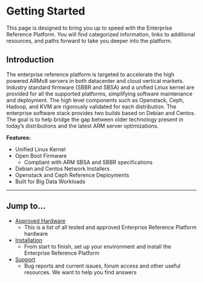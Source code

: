# Getting Started

This page is designed to bring you up to speed with the Enterprise Reference Platform. You will find categorized information, links to additional resources, and paths forward to take you deeper into the platform.

## Introduction

The enterprise reference platform is targeted to accelerate the high powered ARMv8 servers in both datacenter and cloud vertical markets. Industry standard firmware (SBBR and SBSA) and a unified Linux kernel are provided for all the supported platforms, simplifying software maintenance and deployment. The high level components such as Openstack, Ceph, Hadoop, and KVM are rigorously validated for each distribution. The enterprise software stack provides two builds based on Debian and Centos. The goal is to help bridge the gap between older technology present in today’s distributions and the latest ARM server optimizations.

**Features:**

- Unified Linux Kernel
- Open Boot Firmware
   - Compliant with ARM SBSA and SBBR specifications
- Debian and Centos Network Installers
- Openstack and Ceph Reference Deployments
- Built for Big Data Workloads

***

## Jump to...

- [Approved Hardware](../Hardware/README.md)
   - This is a list of all tested and approved Enterprise Reference Platform hardware
- [Installation](../Installation/README.md)
   - From start to finish, set up your environment and install the Enterprise Reference Platform
- [Support](../Support/README.md)
   - Bug reports and current issues, forum access and other useful resources. We want to help you find answers
